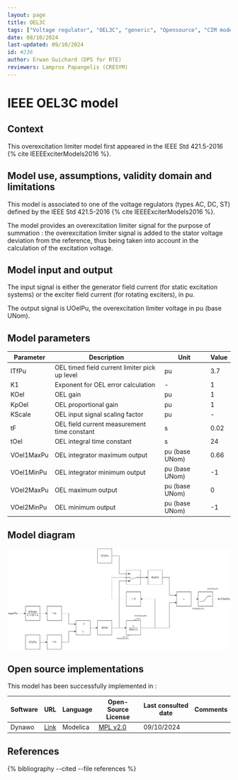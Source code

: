 ```yaml
---
layout: page
title: OEL3C
tags: ["Voltage regulator", "OEL3C", "generic", "Opensource", "CIM model", "RMS", "phasor", "MRL4", "Single phase", "IEEE", "dynawo", "#236"]
date: 08/10/2024
last-updated: 09/10/2024
id: #236
author: Erwan Guichard (DPS for RTE)
reviewers: Lampros Papangelis (CRESYM)
---
```

# IEEE OEL3C model

## Context

This overexcitation limiter model first appeared in the IEEE Std 421.5-2016 {% cite IEEEExciterModels2016 %}.

## Model use, assumptions, validity domain and limitations

This model is associated to one of the voltage regulators (types AC, DC, ST) defined by the IEEE Std 421.5-2016 {% cite IEEEExciterModels2016 %}.

The model provides an overexcitation limiter signal for the purpose of summation : the overexcitation limiter signal is added to the stator voltage deviation from the reference, thus being taken into account in the calculation of the excitation voltage.

## Model input and output

The input signal is either the generator field current (for static excitation systems) or the exciter field current (for rotating exciters), in pu.

The output signal is UOelPu, the overexcitation limiter voltage in pu (base UNom).

## Model parameters

| Parameter | Description | Unit | Value |
| --------- | ----------- | ---- | ----- |
| ITfPu | OEL timed field current limiter pick up level | pu | 3.7 |
| K1 | Exponent for OEL error calculation | - | 1 |
| KOel | OEL gain | pu | 1 |
| KpOel | OEL proportional gain | pu | 1 |
| KScale | OEL input signal scaling factor | pu | - |
| tF | OEL field current measurement time constant | s | 0.02 |
| tOel | OEL integral time constant | s | 24 |
| VOel1MaxPu | OEL integrator maximum output | pu (base UNom) | 0.66 |
| VOel1MinPu | OEL integrator minimum output | pu (base UNom) | -1 |
| VOel2MaxPu | OEL maximum output | pu (base UNom) | 0 |
| VOel2MinPu | OEL minimum output | pu (base UNom) | -1 |

## Model diagram

![OEL3C](OEL3C.drawio.svg)

## Open source implementations

This model has been successfully implemented in :

| Software      | URL | Language | Open-Source License | Last consulted date | Comments |
| ------------- | --- | -------- | ------------------- | ------------------- | -------- |
| Dynawo | [Link](https://github.com/dynawo/dynawo) | Modelica | [MPL v2.0](https://www.mozilla.org/en-US/MPL/2.0/)  | 09/10/2024 |  |

## References

{% bibliography --cited --file references  %}
